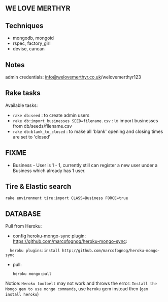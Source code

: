 WE LOVE MERTHYR
---------------

Techniques
----------

- mongodb, mongoid
- rspec, factory_girl
- devise, cancan

Notes
-----

admin credentials: info@welovemerthyr.co.uk/welovemerthyr123

Rake tasks
----------

Available tasks:

  - `rake db:seed` : to create admin users
  - `rake db:import_businesses SEED=filename.csv` : to import businesses from db/seeds/filename.csv
  - `rake db:blank_to_closed`   : to make all 'blank' opening and closing times are set to 'closed'

FIXME
-----

- Business - User is 1 - 1, currently still can register a new user under a Business which already
  has 1 user.

Tire & Elastic search
---------------------

`rake environment tire:import CLASS=Business FORCE=true`

DATABASE
--------

Pull from Heroku:

- config heroku-mongo-sync plugin: https://github.com/marcofognog/heroku-mongo-sync:

```
  heroku plugins:install http://github.com/marcofognog/heroku-mongo-sync
```

- pull:

  `heroku mongo:pull`

Notice: `Heroku toolbelt` may not work and throws the error: `Install the Mongo gem to use mongo commands`, use `heroku`
gem instead then (`gem install heroku`)
